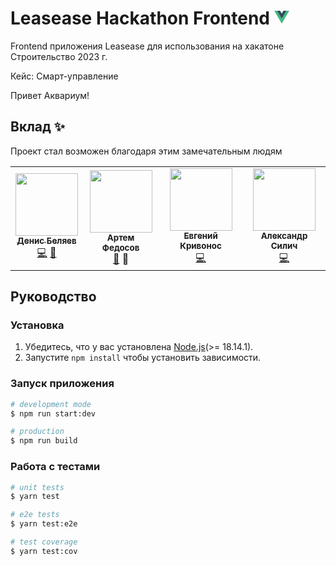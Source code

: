 # Leasease Hackathon Frontend <a href="https://vuejs.org/" target="blank"><svg class="logo" viewBox="0 0 128 128" width="24" height="24" data-v-e0ef77de=""><path fill="#42b883" d="M78.8,10L64,35.4L49.2,10H0l64,110l64-110C128,10,78.8,10,78.8,10z" data-v-e0ef77de=""></path><path fill="#35495e" d="M78.8,10L64,35.4L49.2,10H25.6L64,76l38.4-66H78.8z" data-v-e0ef77de=""></path></svg></a>

Frontend приложения Leasease для использования на хакатоне Строительство 2023 г.

Кейс: Смарт-управление

Привет Аквариум!

## Вклад ✨

Проект стал возможен благодаря этим замечательным людям

<!-- prettier-ignore-start -->
<!-- markdownlint-disable -->
<table>
  <tr>
    <td align="center"><a href="https://github.com/belyaev-dev"><img src="https://avatars.githubusercontent.com/u/74226935?v=4?s=100" width="100px" alt=""/><br /><sub><b>Денис Беляев</b></sub></a><br /><a href="https://github.com/belyaev-dev/hackathon/commits?author=belyaev-dev" title="Код">💻</a> <a href="https://github.com/belyaev-dev/hackathon/commits?author=belyaev-dev" title="Documentation">📖</a></td>
    <td align="center"><a href="https://digital-brand.ru"><img src="https://i.ibb.co/PMBX1ph/photo-2022-11-18-15-29-05.jpg" width="100px" alt=""/><br /><sub><b>Артем Федосов</b></sub></a><br /><a href="https://www.figma.com/file/4jQS2EN24RVskaoFO6TKtC/Untitled" title="Дизайн">🎨</a> <a title="Идеи">🤔</a></td>
    <td align="center"><a href="https://github.com/EndorphinE19"><img src="https://i.ibb.co/9gvRpgn/IMG-20230219-102050-817-1.png" width="100px" height="100px" alt=""/><br /><sub><b>Евгений Кривонос</b></sub></a><br /><a href="https://github.com/belyaev-dev/hackathon/commits?author=EndorphinE19" title="Код">💻</a></td>
    <td align="center"><a href="https://github.com/xeloo"><img src="https://avatars.githubusercontent.com/u/2788802?s=100&v=4" width="100px" alt=""/><br /><sub><b>Александр Силич</b></sub></a><br /><a href="https://github.com/belyaev-dev/hackathon/commits?author=xeloo" title="Код">💻</a></td>
  </tr>
</table>

<!-- markdownlint-restore -->
<!-- prettier-ignore-end -->

## Руководство

### Установка

1. Убедитесь, что у вас установлена [Node.js](https://nodejs.org)(>= 18.14.1).
2. Запустите `npm install` чтобы установить зависимости.

### Запуск приложения 

```bash
# development mode
$ npm run start:dev

# production
$ npm run build
```

### Работа с тестами

```bash
# unit tests
$ yarn test

# e2e tests
$ yarn test:e2e

# test coverage
$ yarn test:cov
```